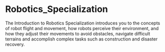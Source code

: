 # Robotics_Specialization
The Introduction to Robotics Specialization introduces you to the concepts of robot flight and movement, how robots perceive their environment, and how they adjust their movements to avoid obstacles, navigate difficult terrains and accomplish complex tasks such as construction and disaster recovery.
